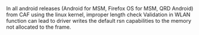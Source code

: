 In all android releases (Android for MSM, Firefox OS for MSM, QRD Android) from CAF using the linux kernel, improper length check Validation in WLAN function can lead to driver writes the default rsn capabilities to the memory not allocated to the frame.